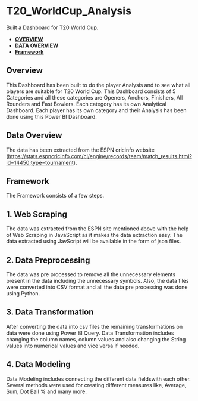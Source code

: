 # T20_WorldCup_Analysis
Built a Dashboard for T20 World Cup.

-  [**OVERVIEW**](https://github.com/ananyasaxenaaa23/T20_WorldCup_Analysis/edit/main/README.md#overview)
-  [**DATA OVERVIEW**](https://github.com/ananyasaxenaaa23/T20_WorldCup_Analysis/edit/main/README.md#dataoverview)
-  [**Framework**](https://github.com/ananyasaxenaaa23/T20_WorldCup_Analysis/edit/main/README.md)


## Overview
This Dashboard has been built to do the player Analysis and to see what all players are suitable for T20 World Cup. This Dashboard consists of 5 Categories and all these categories are Openers, Anchors, Finishers, All Rounders and Fast Bowlers.
Each category has its own Analytical Dashboard. Each player has its own category and their Analysis has been done using this Power BI Dashboard.



## Data Overview
The data has been extracted from the ESPN cricinfo website (https://stats.espncricinfo.com/ci/engine/records/team/match_results.html?id=14450;type=tournament).



## Framework
The Framework consists of a few steps.

## 1. Web Scraping
The data was extracted from the ESPN site mentioned above with the help of Web Scraping in JavaScript as it makes the data extraction easy. The data extracted using JavScript will be available in the form of json files.

## 2. Data Preprocessing
The data was pre processed to remove all the unnecessary elements present in the data including the unnecessary symbols. Also, the data files were converted into CSV format and all the data pre processing was done using Python. 

## 3. Data Transformation
After converting the data into csv files the remaining transformations on data were done using Power BI Query. Data Transformation includes changing the column names, column values and also changing the String values into numerical values and vice versa if needed. 

## 4. Data Modeling
Data Modeling includes connecting the different data fieldswith each other. Several methods were used for creating different measures like, Average, Sum, Dot Ball % and many more.
